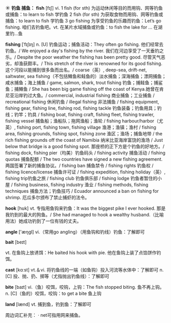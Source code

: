 ☀ <span class="category">**钓鱼 捕鱼：**</span>
<span class="vocabulary">**fish**</span> [fɪʃ] 
<span class="definition">vi. 1 fish (for sth) 为运动休闲等目的而用钩、网等钓鱼或捕鱼：</span>to learn to fish 学钓鱼 <span class="definition">2 fish (for sth) 为获取食物而用钩、网等钓鱼或捕鱼：</span>to learn to fish 学钓鱼 <span class="definition">3 go fishing 为享受钓鱼的乐趣而钓鱼：</span>Let’s go fishing. 咱们去钓鱼吧。<span class="definition">vt. 在某片水域捕鱼或钓鱼：</span>to fish the lake for ... 在湖里钓…鱼
           
<span class="vocabulary">**fishing**</span> [ˈfɪʃɪŋ]
<span class="definition">n. [U] 钓鱼运动；捕鱼活动：</span>They often go fishing. 他们经常去钓鱼。/ We enjoyed a day's fishing by the river. 我们在河边享受了一天垂钓之乐。/ Despite the poor weather the fishing has been pretty good. 尽管天气恶劣，却渔获颇丰。/ This stretch of the river is renowned for its good fishing. 这个河段以能捕到很多鱼而出名。/ coarse（英）, deep-sea, drift-net, saltwater, sea fishing（不包括鳟鱼和鲑鱼的）淡水捕鱼；深海捕鱼；漂网捕鱼；咸水捕鱼；海上捕鱼 / game, salmon, shark, trout fishing 钓鱼；捕鲑鱼；捕鲨鱼；捕鳟鱼 / She has been big game fishing off the coast of Kenya.她曾在肯尼亚沿岸钓过大鱼。/ commercial, industrial fishing 商业捕鱼；工业捕鱼 / recreational fishing 休闲钓鱼 / illegal fishing 非法捕鱼 / fishing equipment, fishing gear, fishing line, fishing rod, fishing tackle 钓鱼装备；钓鱼用具；钓线；钓竿；钓具 / fishing boat, fishing craft, fishing fleet, fishing trawler, fishing vessel 捕鱼船；渔船队；拖网渔船；渔轮 / fishing harbour/harbor（尤英）, fishing port, fishing town, fishing village 渔港；渔镇；渔村 / fishing area, fishing grounds, fishing spot, fishing zone 渔区；渔场；捕鱼地带 / the rich fishing grounds off the coast of Namibia 纳米比亚海岸富饶的渔场 / Just below that bridge is a good fishing spot. 那座桥的正下方是个钓鱼的好地方。/ fishing dock, fishing pier（均美）钓鱼码头 / fishing activity 捕鱼活动 / fishing quotas 捕鱼配额 / The two countries have signed a new fishing agreement. 两国签署了新的捕鱼协议。/ fishing ban 捕鱼禁令 / fishing rights 钓鱼权 / fishing licence/license 捕鱼许可证 / fishing expedition, fishing holiday（英）, fishing trip钓鱼之旅 / fishing club 钓鱼俱乐部 / fishing lodge 钓鱼者暂住的小屋 / fishing business, fishing industry 渔业 / fishing methods, fishing techniques 捕鱼方法；钓鱼技巧 / Ecuador announced a ban on fishing for shrimp. 厄瓜多尔颁布了禁止捕虾的法令。

<span class="vocabulary">**hook**</span> [hʊk] 
<span class="definition">vt. 专指用鱼钩来钓鱼：</span>It was the biggest pike I ever hooked. 那是我钓到的最大的狗鱼。/ She had managed to hook a wealthy husband.（比喻用法）她成功钓到了一位有钱的丈夫。

<span class="vocabulary">**angle**</span> ['æŋɡl] 
<span class="definition">vi.（常用go angling）（用鱼钩和钓线）钓鱼：</span>了解即可

<span class="vocabulary">**bait**</span> [beɪt]

<span class="definition">vt. 在鱼钩上放诱饵：</span>He baited his hook with pie. 他在鱼钩上装了点馅饼作钓饵。

<span class="vocabulary">**cast**</span> [kɑːst] 
<span class="definition">vt.＆vi. 将钓鱼线的一端（如鱼钩）投入河流等水体中：</span>了解即可 <span class="definition">n. [C] 投、抛、扔、掷等（尤指抛出钓鱼线）：</span>了解即可

<span class="vocabulary">**bite**</span> [baɪt] 
<span class="definition">vi.（鱼）咬饵，咬钩，上钩：</span>The fish stopped biting. 鱼不再上钩。<span class="definition">n. [C]（鱼的）咬饵，咬钩：</span>to get a bite 鱼上钩 

<span class="vocabulary">**land**</span> [lænd] 
<span class="definition">vt. 捕到鱼，钓到鱼：</span>了解即可

周边词汇补充：
· net可指用网来捕鱼。
